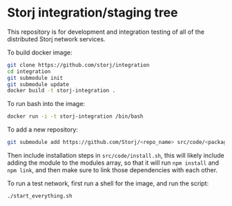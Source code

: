 Storj integration/staging tree
==============================

This repository is for development and integration testing of all of the
distributed Storj network services.

To build docker image:

```bash
git clone https://github.com/storj/integration
cd integration
git submodule init
git submodule update
docker build -t storj-integration .
```

To run bash into the image:

```bash
docker run -i -t storj-integration /bin/bash
```

To add a new repository:

```bash
git submodule add https://github.com/Storj/<repo_name> src/code/<package_name>
```
Then include installation steps in `src/code/install.sh`, this will likely include
adding the module to the modules array, so that it will run `npm install` and
`npm link`, and then make sure to link those dependencies with each other.

To run a test network, first run a shell for the image, and run the script:

```
./start_everything.sh
```

